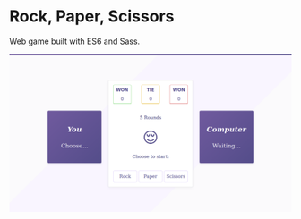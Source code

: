 # Rock, Paper, Scissors

Web game built with ES6 and Sass.

![Laptop screenshot](img/screenshot-laptop.png)
